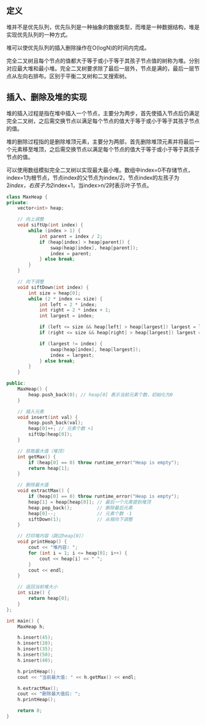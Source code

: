 定义
---
堆并不是优先队列，优先队列是一种抽象的数据类型，而堆是一种数据结构，堆是实现优先队列的一种方式。

堆可以使优先队列的插入删除操作在O(logN)的时间内完成。

完全二叉树且每个节点的值都大于等于或小于等于其孩子节点值的树称为堆。分别对应最大堆和最小堆。完全二叉树要求除了最后一层外，节点是满的，最后一层节点从左向右排布。区别于平衡二叉树和二叉搜索树。

插入、删除及堆的实现
---
堆的插入过程是指在堆中插入一个节点，主要分为两步，首先使插入节点后仍满足完全二叉树，之后需交换节点以满足每个节点的值大于等于或小于等于其孩子节点的值。

堆的删除过程指的是删除堆顶元素，主要分为两部，首先删除堆顶元素并将最后一个元素移至堆顶，之后需交换节点以满足每个节点的值大于等于或小于等于其孩子节点的值。

可以使用数组模拟完全二叉树以实现最大最小堆。数组中index=0不存储节点，index=1为根节点，节点index的父节点为index/2，节点index的左孩子为2*index，右孩子为2*index+1，当index>n/2时表示叶子节点。
```cpp
class MaxHeap {
private:
    vector<int> heap;

    // 向上调整
    void siftUp(int index) {
        while (index > 1) {
            int parent = index / 2;
            if (heap[index] > heap[parent]) {
                swap(heap[index], heap[parent]);
                index = parent;
            } else break;
        }
    }

    // 向下调整
    void siftDown(int index) {
        int size = heap[0];
        while (2 * index <= size) {
            int left = 2 * index;
            int right = 2 * index + 1;
            int largest = index;

            if (left <= size && heap[left] > heap[largest]) largest = left;
            if (right <= size && heap[right] > heap[largest]) largest = right;

            if (largest != index) {
                swap(heap[index], heap[largest]);
                index = largest;
            } else break;
        }
    }

public:
    MaxHeap() {
        heap.push_back(0); // heap[0] 表示当前元素个数，初始化为0
    }

    // 插入元素
    void insert(int val) {
        heap.push_back(val);
        heap[0]++; // 元素个数 +1
        siftUp(heap[0]);
    }

    // 获取最大值（堆顶）
    int getMax() {
        if (heap[0] == 0) throw runtime_error("Heap is empty");
        return heap[1];
    }

    // 删除最大值
    void extractMax() {
        if (heap[0] == 0) throw runtime_error("Heap is empty");
        heap[1] = heap[heap[0]]; // 最后一个元素提到堆顶
        heap.pop_back();         // 删除最后元素
        heap[0]--;               // 元素个数 -1
        siftDown(1);             // 从根向下调整
    }

    // 打印堆内容（跳过heap[0]）
    void printHeap() {
        cout << "堆内容: ";
        for (int i = 1; i <= heap[0]; i++) {
            cout << heap[i] << " ";
        }
        cout << endl;
    }

    // 返回当前堆大小
    int size() {
        return heap[0];
    }
};

int main() {
    MaxHeap h;

    h.insert(45);
    h.insert(20);
    h.insert(35);
    h.insert(50);
    h.insert(40);

    h.printHeap();
    cout << "当前最大值: " << h.getMax() << endl;

    h.extractMax();
    cout << "删除最大值后: ";
    h.printHeap();

    return 0;
}

```
